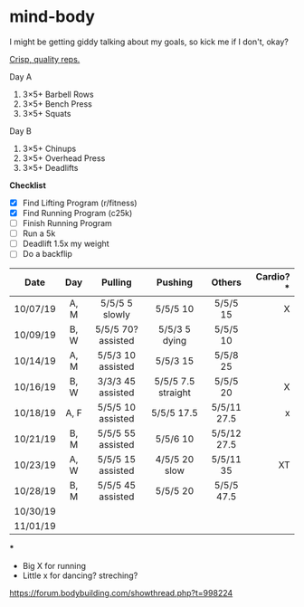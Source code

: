 # mind-body

I might be getting giddy talking about my goals, so kick me if I don't, okay?

[Crisp, quality reps.](https://thefitness.wiki/routines/r-fitness-basic-beginner-routine/)

Day A
1. 3×5+ Barbell Rows
2. 3×5+ Bench Press
3. 3×5+ Squats

Day B
1. 3×5+ Chinups
2. 3×5+ Overhead Press
3. 3×5+ Deadlifts

__Checklist__
- [x] Find Lifting Program (r/fitness)
- [x] Find Running Program (c25k)
- [ ] Finish Running Program
- [ ] Run a 5k
- [ ] Deadlift 1.5x my weight
- [ ] Do a backflip

Date | Day | Pulling | Pushing | Others | Cardio?* 
--- | :---: | :---: | :---: | :---: | ---:
10/07/19 | A, M | 5/5/5 5 slowly | 5/5/5 10 | 5/5/5 15 | X
10/09/19 | B, W | 5/5/5 70? assisted | 5/5/3 5 dying | 5/5/5 10
10/14/19 | A, M | 5/5/3 10 assisted | 5/5/3 15 | 5/5/8 25
10/16/19 | B, W | 3/3/3 45 assisted | 5/5/5 7.5 straight | 5/5/5 20 | X
10/18/19 | A, F | 5/5/5 10 assisted | 5/5/5 17.5 | 5/5/11 27.5 | x
10/21/19 | B, M | 5/5/5 55 assisted | 5/5/6 10 | 5/5/12 27.5
10/23/19 | A, W | 5/5/5 15 assisted | 4/5/5 20 slow | 5/5/11 35 | XT
10/28/19 | B, M | 5/5/5 45 assisted | 5/5/5 20 | 5/5/5 47.5
10/30/19 | | | | 
11/01/19 | | | | 

**\***
* Big X for running
* Little x for dancing? streching?

<https://forum.bodybuilding.com/showthread.php?t=998224>
